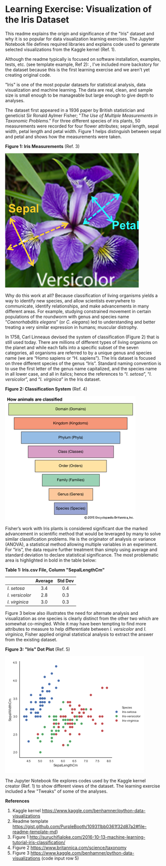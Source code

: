 # Learning Exercise:  Visualization of the Iris Dataset

This readme explains the origin and significance of the "Iris" dataset and why it is so popular for data visualization learning exercises.  The Jupyter Notebook file defines required libraries and explains code used to generate selected visualizations from the Kaggle kernel (Ref. 1).   

Although the readme typically is focused on software installation, examples, tests, etc. (see template example, Ref 2): , I've included more backstory for the dataset because this is the first learning exercise and we aren't yet creating original code.         

"Iris" is one of the most popular datasets for statistical analysis, data visualization and machine learning.  The data are real, clean, and sample size is small enough to be manageable but large enough to give depth to analyses.

The dataset first appeared in a 1936 paper by British statistician and geneticist Sir Ronald Aylmer Fisher; "_The Use of Multiple Measurements in Taxonomic Problems_."  For three different species of iris plants, 50 measurements were recorded for four flower attributes; sepal length, sepal width, petal length and petal width. Figure 1 helps distinguish between sepal and petal and shows how the measurements were taken. 

**Figure 1:  Iris Measurements** (Ref. 3)

![alt text](https://github.com/Jminic81/iris7/blob/master/picirismeas.png)                           

Why do this work at all?  Because classification of living organisms yields a way to identify new species, and allow scientists everywhere to communicate, identify relationships, and make advancements in many different areas.  For example, studying constrained movement in certain populations of the roundworm with genus and species name “_Caenorhabditis elegans_” (or _C. elegans_) led to understanding and better treating a very similar expression in humans; muscular distrophy.

In 1758, Carl Linneaus devised the system of classification (Figure 2) that is still used today.  There are millions of different types of living organisms on the planet and while each falls into a specific subset of the seven categories, all organisms are referred to by a unique genus and species name (we are “Homo sapiens or “H. sapiens”).  The Iris dataset is focused on three different species of the genus “Iris”.  Standard naming convention is to use the first letter of the genus name capitalized, and the species name in all lower case, and all in italics; hence the references to “_I. setosa_”, “_I. versicolor_”, and “_I. virginica_” in the Iris dataset.  

**Figure 2:  Classification System** (Ref. 4)  

![alt text](https://github.com/Jminic81/iris7/blob/master/picclasshierarchy.jpeg)                  

Fisher’s work with Iris plants is considered significant due the marked advancement in scientific method that would be leveraged by many to solve similar classification problems.  He is the originator of analysis or variance (ANOVA), a statistical method allowing multiple variables in an experiment. For “iris”, the data require further treatment than simply using average and standard deviation to declare statistical significance.  The most problematic area is highlighted in bold in the table below:

**Table 1:  Iris.csv File, Column "SepalLengthCm"**

|                   | Average  |  Std Dev | 
|-------------------|:--------:|:--------:|
| _I. setosa_       |   3.4    |    0.4   |
| _I. versicolor_   |   2.8    |    0.3   |
| _I. virginica_    |   3.0    |    0.3   | 

Figure 3 below also illustrates the need for alternate analysis and visualization as one species is clearly distinct from the other two which are somewhat co-mingled.  While it may have been tempting to find more attributes to measure to help differentiate between _I. versicolor_ and _I. virginica_, Fisher applied original statistical analysis to extract the answer from the existing dataset.  

**Figure 3:  "Iris" Dot Plot** (Ref. 5)     

![alt text](https://github.com/Jminic81/iris7/blob/master/picscatterplot.png)    

The Jupyter Notebook file explores codes used by the Kaggle kernel creator (Ref. 1) to show different views of the dataset.  The learning exercise included a few "Tweaks" of some of the analyses.     

**References**                                
1.  Kaggle kernel   https://www.kaggle.com/benhamner/python-data-visualizations 
2.  Readme template https://gist.github.com/PurpleBooth/109311bb0361f32d87a2#file-readme-template-md)
3.  Figure 1        http://suruchifialoke.com/2016-10-13-machine-learning-tutorial-iris-classification/
4.  Figure 2        https://www.britannica.com/science/taxonomy
5.  Figure 3        https://www.kaggle.com/benhamner/python-data-visualizations (code input row 5)

